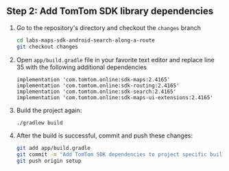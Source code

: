 ## Step 2: Add TomTom SDK library dependencies

1. Go to the repository's directory and checkout the `changes` branch
    ```bash
    cd labs-maps-sdk-android-search-along-a-route
    git checkout changes
    ```
1. Open `app/build.gradle` file in your favorite text editor and replace line 35 with the following additional dependencies
    ```
    implementation 'com.tomtom.online:sdk-maps:2.4165'
    implementation 'com.tomtom.online:sdk-routing:2.4165'
    implementation 'com.tomtom.online:sdk-search:2.4165'
    implementation 'com.tomtom.online:sdk-maps-ui-extensions:2.4165'
    ```
1. Build the project again:
    ```bash
    ./gradlew build
    ```
1. After the build is successful, commit and push these changes:
    ```bash
    git add app/build.gradle
    git commit -m "Add TomTom SDK dependencies to project specific build.gradle"
    git push origin setup
    ```
